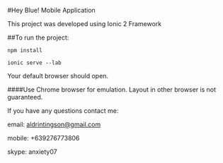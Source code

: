 #Hey Blue! Mobile Application

This project was developed using Ionic 2 Framework

##To run the project:	

```npm install```

```ionic serve --lab```

Your default browser should open.

####Use Chrome browser for emulation. Layout in other browser is not guaranteed.
	
If you have any questions contact me:

email: aldrintingson@gmail.com

mobile: +639276773806

skype: anxiety07
